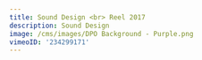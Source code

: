 ```yaml
---
title: Sound Design <br> Reel 2017
description: Sound Design
image: /cms/images/DPO Background - Purple.png
vimeoID: '234299171'
---
```



